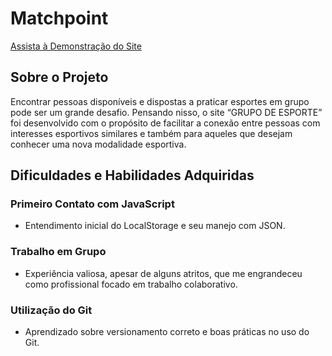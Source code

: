 # Matchpoint
[Assista à Demonstração do Site](https://www.youtube.com/watch?v=VehkQiDDQVQ)


## Sobre o Projeto
Encontrar pessoas disponíveis e dispostas a praticar esportes em grupo pode ser um grande desafio. Pensando nisso, o site “GRUPO DE ESPORTE” foi desenvolvido com o propósito de facilitar a conexão entre pessoas com interesses esportivos similares e também para aqueles que desejam conhecer uma nova modalidade esportiva.

## Dificuldades e Habilidades Adquiridas

### Primeiro Contato com JavaScript
- Entendimento inicial do LocalStorage e seu manejo com JSON.

### Trabalho em Grupo
- Experiência valiosa, apesar de alguns atritos, que me engrandeceu como profissional focado em trabalho colaborativo.

### Utilização do Git
- Aprendizado sobre versionamento correto e boas práticas no uso do Git.
